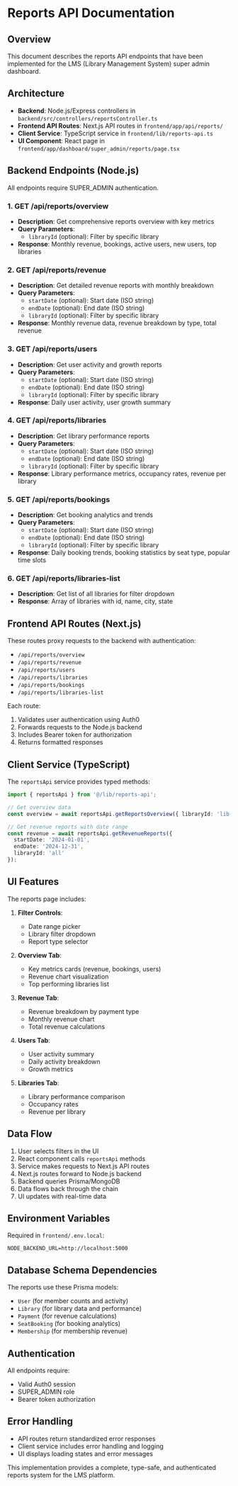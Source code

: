 # Reports API Documentation

## Overview
This document describes the reports API endpoints that have been implemented for the LMS (Library Management System) super admin dashboard.

## Architecture
- **Backend**: Node.js/Express controllers in `backend/src/controllers/reportsController.ts`
- **Frontend API Routes**: Next.js API routes in `frontend/app/api/reports/`
- **Client Service**: TypeScript service in `frontend/lib/reports-api.ts`
- **UI Component**: React page in `frontend/app/dashboard/super_admin/reports/page.tsx`

## Backend Endpoints (Node.js)
All endpoints require SUPER_ADMIN authentication.

### 1. GET /api/reports/overview
- **Description**: Get comprehensive reports overview with key metrics
- **Query Parameters**: 
  - `libraryId` (optional): Filter by specific library
- **Response**: Monthly revenue, bookings, active users, new users, top libraries

### 2. GET /api/reports/revenue
- **Description**: Get detailed revenue reports with monthly breakdown
- **Query Parameters**:
  - `startDate` (optional): Start date (ISO string)
  - `endDate` (optional): End date (ISO string) 
  - `libraryId` (optional): Filter by specific library
- **Response**: Monthly revenue data, revenue breakdown by type, total revenue

### 3. GET /api/reports/users
- **Description**: Get user activity and growth reports
- **Query Parameters**:
  - `startDate` (optional): Start date (ISO string)
  - `endDate` (optional): End date (ISO string)
  - `libraryId` (optional): Filter by specific library
- **Response**: Daily user activity, user growth summary

### 4. GET /api/reports/libraries
- **Description**: Get library performance reports
- **Query Parameters**:
  - `startDate` (optional): Start date (ISO string)
  - `endDate` (optional): End date (ISO string)
  - `libraryId` (optional): Filter by specific library
- **Response**: Library performance metrics, occupancy rates, revenue per library

### 5. GET /api/reports/bookings
- **Description**: Get booking analytics and trends
- **Query Parameters**:
  - `startDate` (optional): Start date (ISO string)
  - `endDate` (optional): End date (ISO string)
  - `libraryId` (optional): Filter by specific library
- **Response**: Daily booking trends, booking statistics by seat type, popular time slots

### 6. GET /api/reports/libraries-list
- **Description**: Get list of all libraries for filter dropdown
- **Response**: Array of libraries with id, name, city, state

## Frontend API Routes (Next.js)
These routes proxy requests to the backend with authentication:

- `/api/reports/overview`
- `/api/reports/revenue`
- `/api/reports/users`
- `/api/reports/libraries`
- `/api/reports/bookings`
- `/api/reports/libraries-list`

Each route:
1. Validates user authentication using Auth0
2. Forwards requests to the Node.js backend
3. Includes Bearer token for authorization
4. Returns formatted responses

## Client Service (TypeScript)
The `reportsApi` service provides typed methods:

```typescript
import { reportsApi } from '@/lib/reports-api';

// Get overview data
const overview = await reportsApi.getReportsOverview({ libraryId: 'lib-123' });

// Get revenue reports with date range
const revenue = await reportsApi.getRevenueReports({
  startDate: '2024-01-01',
  endDate: '2024-12-31',
  libraryId: 'all'
});
```

## UI Features
The reports page includes:

1. **Filter Controls**:
   - Date range picker
   - Library filter dropdown
   - Report type selector

2. **Overview Tab**:
   - Key metrics cards (revenue, bookings, users)
   - Revenue chart visualization
   - Top performing libraries list

3. **Revenue Tab**:
   - Revenue breakdown by payment type
   - Monthly revenue chart
   - Total revenue calculations

4. **Users Tab**:
   - User activity summary
   - Daily activity breakdown
   - Growth metrics

5. **Libraries Tab**:
   - Library performance comparison
   - Occupancy rates
   - Revenue per library

## Data Flow
1. User selects filters in the UI
2. React component calls `reportsApi` methods
3. Service makes requests to Next.js API routes
4. Next.js routes forward to Node.js backend
5. Backend queries Prisma/MongoDB
6. Data flows back through the chain
7. UI updates with real-time data

## Environment Variables
Required in `frontend/.env.local`:
```
NODE_BACKEND_URL=http://localhost:5000
```

## Database Schema Dependencies
The reports use these Prisma models:
- `User` (for member counts and activity)
- `Library` (for library data and performance)
- `Payment` (for revenue calculations)
- `SeatBooking` (for booking analytics)
- `Membership` (for membership revenue)

## Authentication
All endpoints require:
- Valid Auth0 session
- SUPER_ADMIN role
- Bearer token authorization

## Error Handling
- API routes return standardized error responses
- Client service includes error handling and logging
- UI displays loading states and error messages

This implementation provides a complete, type-safe, and authenticated reports system for the LMS platform.
